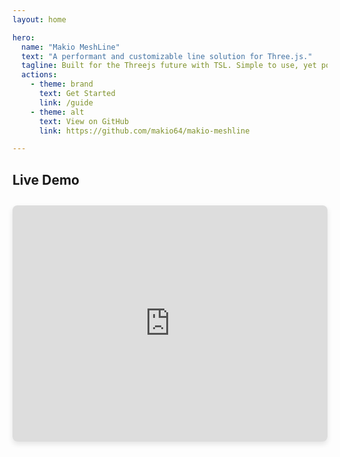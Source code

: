 ```yaml
---
layout: home

hero:
  name: "Makio MeshLine"
  text: "A performant and customizable line solution for Three.js."
  tagline: Built for the Threejs future with TSL. Simple to use, yet powerful for complex effects.
  actions:
    - theme: brand
      text: Get Started
      link: /guide
    - theme: alt
      text: View on GitHub
      link: https://github.com/makio64/makio-meshline

--- 
```


## Live Demo

<div style="position: relative; padding-bottom: 75%; height: 0; overflow: hidden; max-width: 100%; margin-top: 2em; border-radius: 8px; box-shadow: 0 4px 8px rgba(0,0,0,0.1);">
  <iframe 
    src="https://meshlines.netlify.app/" 
    frameborder="0" 
    allowfullscreen
    style="position: absolute; top: 0; left: 0; width: 100%; height: 100%;"
  ></iframe>
</div> 